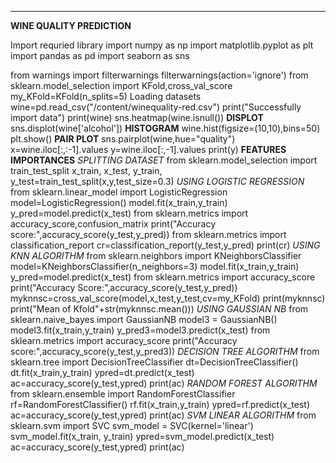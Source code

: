****
**WINE QUALITY PREDICTION**

Import requried library
import numpy as np
import matplotlib.pyplot as plt
import pandas as pd
import seaborn as sns

from warnings import filterwarnings
filterwarnings(action='ignore')
from sklearn.model_selection import KFold,cross_val_score
my_KFold=KFold(n_splits=5)
Loading datasets
wine=pd.read_csv("/content/winequality-red.csv")
print("Successfully import data")
print(wine)
sns.heatmap(wine.isnull())
**DISPLOT**
sns.displot(wine['alcohol'])
**HISTOGRAM**
wine.hist(figsize=(10,10),bins=50)
plt.show()
**PAIR PLOT**
sns.pairplot(wine,hue="quality")
x=wine.iloc[:,:-1].values
y=wine.iloc[:,-1].values
print(y)
**FEATURES IMPORTANCES**
*SPLITTING DATASET*
from sklearn.model_selection import train_test_split
x_train, x_test, y_train, y_test=train_test_split(x,y,test_size=0.3)
*USING LOGISTIC REGRESSION*
from sklearn.linear_model import LogisticRegression
model=LogisticRegression()
model.fit(x_train,y_train)
y_pred=model.predict(x_test)
from sklearn.metrics import accuracy_score,confusion_matrix
print("Accuracy score:",accuracy_score(y_test,y_pred))
from sklearn.metrics import classification_report
cr=classification_report(y_test,y_pred)
print(cr)
*USING KNN ALGORITHM*
from sklearn.neighbors import KNeighborsClassifier
model=KNeighborsClassifier(n_neighbors=3)
model.fit(x_train,y_train)
y_pred=model.predict(x_test)
from sklearn.metrics import accuracy_score
print("Accuracy Score:",accuracy_score(y_test,y_pred))
myknnsc=cross_val_score(model,x_test,y_test,cv=my_KFold)
print(myknnsc)
print("Mean of Kfold"+str(myknnsc.mean()))
*USING GAUSSIAN NB*
from sklearn.naive_bayes import GaussianNB
model3 = GaussianNB()
model3.fit(x_train,y_train)
y_pred3=model3.predict(x_test)
from sklearn.metrics import accuracy_score
print("Accuracy score:",accuracy_score(y_test,y_pred3))
*DECISION TREE ALGORITHM*
from sklearn.tree import DecisionTreeClassifier
dt=DecisionTreeClassifier()
dt.fit(x_train,y_train)
ypred=dt.predict(x_test)
ac=accuracy_score(y_test,ypred)
print(ac)
*RANDOM FOREST ALGORITHM*
from sklearn.ensemble import RandomForestClassifier
rf=RandomForestClassifier()
rf.fit(x_train,y_train)
ypred=rf.predict(x_test)
ac=accuracy_score(y_test,ypred)
print(ac)
*SVM LINEAR ALGORITHM*
from sklearn.svm import SVC
svm_model = SVC(kernel='linear')
svm_model.fit(x_train, y_train)
ypred=svm_model.predict(x_test)
ac=accuracy_score(y_test,ypred)
print(ac)
